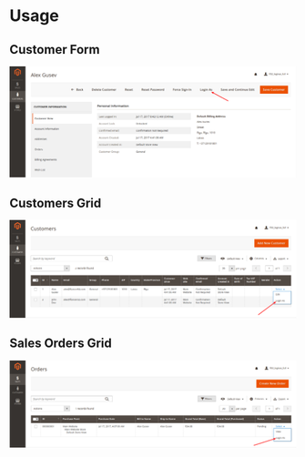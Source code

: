# Usage

## Customer Form

![orders](usage/usage_3.png)

## Customers Grid

![customers](usage/usage_1.png)

## Sales Orders Grid

![orders](usage/usage_2.png)